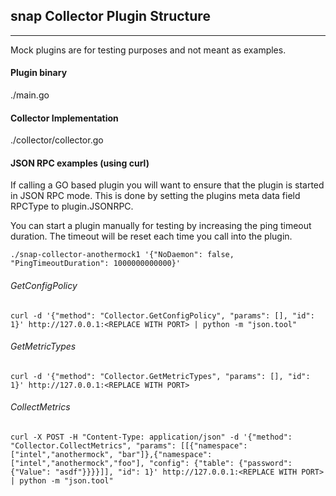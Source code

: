 <!--
http://www.apache.org/licenses/LICENSE-2.0.txt


Copyright 2016 Intel Corporation

Licensed under the Apache License, Version 2.0 (the "License");
you may not use this file except in compliance with the License.
You may obtain a copy of the License at

    http://www.apache.org/licenses/LICENSE-2.0

Unless required by applicable law or agreed to in writing, software
distributed under the License is distributed on an "AS IS" BASIS,
WITHOUT WARRANTIES OR CONDITIONS OF ANY KIND, either express or implied.
See the License for the specific language governing permissions and
limitations under the License.
-->

## snap Collector Plugin Structure
---
Mock plugins are for testing purposes and not meant as examples. 

#### Plugin binary

./main.go

#### Collector Implementation

./collector/collector.go

#### JSON RPC examples (using curl)

If calling a GO based plugin you will want to ensure that the plugin is started in JSON RPC mode.  This is done by setting the plugins meta data field RPCType to plugin.JSONRPC. 

You can start a plugin manually for testing by increasing the ping timeout duration.  The timeout will be reset each time you call into the plugin.

```
./snap-collector-anothermock1 '{"NoDaemon": false, "PingTimeoutDuration": 1000000000000}'
```

###### GetConfigPolicy

```
curl -d '{"method": "Collector.GetConfigPolicy", "params": [], "id": 1}' http://127.0.0.1:<REPLACE WITH PORT> | python -m "json.tool"
```

###### GetMetricTypes

```
curl -d '{"method": "Collector.GetMetricTypes", "params": [], "id": 1}' http://127.0.0.1:<REPLACE WITH PORT>
```

###### CollectMetrics

```
curl -X POST -H "Content-Type: application/json" -d '{"method": "Collector.CollectMetrics", "params": [[{"namespace": ["intel","anothermock", "bar"]},{"namespace": ["intel","anothermock","foo"], "config": {"table": {"password": {"Value": "asdf"}}}}]], "id": 1}' http://127.0.0.1:<REPLACE WITH PORT> | python -m "json.tool"
```
